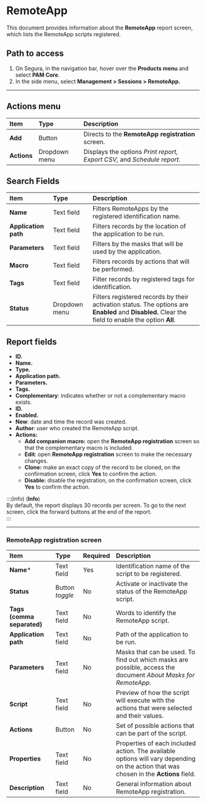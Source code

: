 # RemoteApp

This document provides information about the **RemoteApp** report screen, which lists the RemoteApp scripts registered.

## Path to access

1. On Segura, in the navigation bar, hover over the **Products menu** and select **PAM Core**.  
2. In the side menu, select **Management > Sessions > RemoteApp.**

---
## Actions menu

| Item  | Type | Description |
| :---- | :---- | :---- |
| **Add** | Button | Directs to the **RemoteApp registration** screen. |
| **Actions** | Dropdown menu | Displays the options *Print report, Export CSV,* and *Schedule report.* |

## Search Fields

| Item | Type | Description |
| :---- | :---- | :---- |
| **Name** | Text field | Filters RemoteApps by the registered identification name. |
| **Application path** | Text field | Filters records by the location of the application to be run. |
| **Parameters** | Text field | Filters by the masks that will be used by the application. |
| **Macro** | Text field | Filters records by actions that will be performed. |
| **Tags** | Text field | Filter records by registered tags for identification. |
| **Status** | Dropdown menu | Filters registered records by their activation status. The options are **Enabled** and **Disabled.** Clear the field to enable the option **All**. |

## Report fields

* **ID.**  
* **Name.**  
* **Type.**  
* **Application path.**  
* **Parameters.**  
* **Tags.**  
* **Complementary**: indicates whether or not a complementary macro exists.  
* **ID.**  
* **Enabled.**  
* **New**: date and time the record was created.  
* **Author**: user who created the RemoteApp script.  
* **Actions:**  
  * **Add companion macro:** open the **RemoteApp registration** screen so that the complementary macro is included.  
  * **Edit**: open **RemoteApp registration** screen to make the necessary changes.  
  * **Clone:** make an exact copy of the record to be cloned, on the confirmation screen, click **Yes** to confirm the action.  
  * **Disable:** disable the registration, on the confirmation screen, click **Yes** to confirm the action.

:::(info) (**Info**)  
By default, the report displays 30 records per screen. To go to the next screen, click the forward buttons at the end of the report.  
:::

---
### RemoteApp registration screen

| Item | Type | Required | Description |
| :---- | :---- | :---- | :---- |
| **Name*** | Text field | Yes | Identification name of the script to be registered. |
| **Status** | Button *toggle* | No | Activate or inactivate the status of the RemoteApp script. |
| **Tags (comma separated)** | Text field | No | Words to identify the RemoteApp script. |
| **Application path** | Text field | No | Path of the application to be run. |
| **Parameters** | Text field | No | Masks that can be used. To find out which masks are possible, access the document *About Masks for RemoteApp*. |
| **Script** | Text field | No | Preview of how the script will execute with the actions that were selected and their values. |
| **Actions** | Button | No | Set of possible actions that can be part of the script. |
| **Properties** | Text field | No | Properties of each included action. The available options will vary depending on the action that was chosen in the **Actions** field. |
| **Description** | Text field | No | General information about RemoteApp registration. |